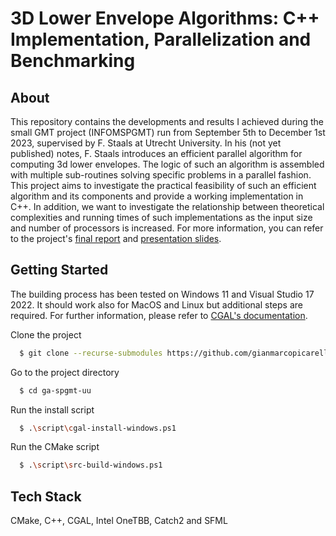 # 3D Lower Envelope Algorithms: C++ Implementation, Parallelization and Benchmarking 
## About

This repository contains the developments and results I achieved during the small GMT project (INFOMSPGMT) run from September 5th to December 1st 2023, supervised by F. Staals at Utrecht University. In his (not yet published) notes, F. Staals introduces an efficient parallel algorithm for computing 3d lower envelopes. The logic of such an algorithm is assembled with multiple sub-routines solving specific problems in a parallel fashion. This project aims to investigate the practical feasibility of such an efficient algorithm and its components and provide a working implementation in C++. In addition, we want to investigate the relationship between theoretical complexities and running times of such implementations as the input size and number of processors is increased. For more information, you can refer to the project's [final report](https://github.com/gianmarcopicarella/ga-spgmt-uu/blob/main/final_project_report.pdf) and [presentation slides](https://github.com/gianmarcopicarella/ga-spgmt-uu/blob/main/slides_presentation.pdf).

## Getting Started

The building process has been tested on Windows 11 and Visual Studio 17 2022. It should work also for MacOS and Linux but additional steps are required. For further information, please refer to [CGAL's documentation](https://github.com/gianmarcopicarella/ga-spgmt-uu/blob/main/FinalProjectReport.pdf).

Clone the project

```bash
  $ git clone --recurse-submodules https://github.com/gianmarcopicarella/ga-spgmt-uu.git
```

Go to the project directory

```bash
  $ cd ga-spgmt-uu
```

Run the install script

```bash
  $ .\script\cgal-install-windows.ps1
```

Run the CMake script

```bash
  $ .\script\src-build-windows.ps1
```

## Tech Stack
CMake, C++, CGAL, Intel OneTBB, Catch2 and SFML
